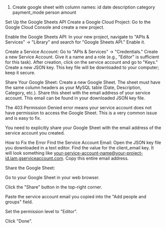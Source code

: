 1. Create google sheet with column names: id date description category payment_mode person amount

Set Up the Google Sheets API
Create a Google Cloud Project: Go to the Google Cloud Console and create a new project.

Enable the Google Sheets API: In your new project, navigate to "APIs & Services" -> "Library" and search for "Google Sheets API." Enable it.

Create a Service Account: Go to "APIs & Services" -> "Credentials." Create a new Service Account. Give it a name and a role (e.g., "Editor" is sufficient for this task). After creation, click on the service account and go to "Keys." Create a new JSON key. This key file will be downloaded to your computer; keep it secure.

Share Your Google Sheet: Create a new Google Sheet. The sheet must have the same column headers as your MySQL table (Date, Description, Category, etc.). Share this sheet with the email address of your service account. This email can be found in your downloaded JSON key file.

The 403 Permission Denied error means your service account does not have permission to access the Google Sheet. This is a very common issue and is easy to fix.

You need to explicitly share your Google Sheet with the email address of the service account you created.

How to Fix the Error
Find the Service Account Email: Open the JSON key file you downloaded in a text editor. Find the value for the client_email key. It will look something like your-service-account-name@your-project-id.iam.gserviceaccount.com. Copy this entire email address.

Share the Google Sheet:

Go to your Google Sheet in your web browser.

Click the "Share" button in the top-right corner.

Paste the service account email you copied into the "Add people and groups" field.

Set the permission level to "Editor".

Click "Done".
